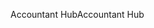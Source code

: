 <span data-ttu-id="60177-101">Accountant Hub</span><span class="sxs-lookup"><span data-stu-id="60177-101">Accountant Hub</span></span>

